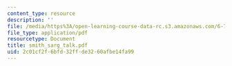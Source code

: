 ```yaml
---
content_type: resource
description: ''
file: /media/https%3A/open-learning-course-data-rc.s3.amazonaws.com/6-780-semiconductor-manufacturing-spring-2003/2c01cf2f6bfd32ffde3260afbe14fa99_smith_sarg_talk.pdf
file_type: application/pdf
resourcetype: Document
title: smith_sarg_talk.pdf
uid: 2c01cf2f-6bfd-32ff-de32-60afbe14fa99
---
```

